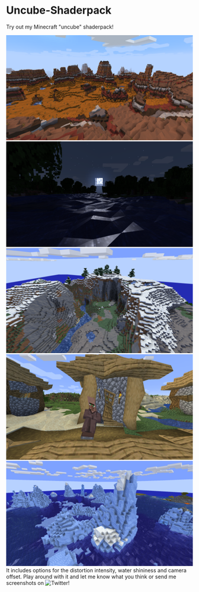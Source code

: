 # Uncube-Shaderpack
Try out my Minecraft "uncube" shaderpack!

![Mesa](/screenshots/mesa.png)
![Moonset](/screenshots/moonset.png)
![Mountains](/screenshots/mountains.png)
![Village](/screenshots/village.png)
![Ice](/screenshots/ice.png)
It includes options for the distortion intensity, water shininess and camera offset. Play around with it and let me know what you think or 
send me screenshots on ![Twitter](https://twitter.com/XorDev)!
